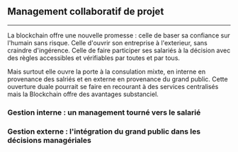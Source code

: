 ## Management collaboratif de projet
---

La blockchain offre une nouvelle promesse : celle de baser sa confiance sur l'humain sans risque. Celle d'ouvrir son entreprise à l'exterieur, sans craindre d'ingérence. Celle de faire participer ses salariés à la décision avec des règles accessibles et vérifiables par toutes et par tous.

Mais surtout elle ouvre la porte à la consulation mixte, en interne en provenance des salriés et en externe en provenance du grand public. Cette ouverture duale pourrait se faire en recourant à des services centralisés mais la Blockchain offre des avantages substanciel.


### Gestion interne : un management tourné vers le salarié

### Gestion externe : l'intégration du grand public dans les décisions managériales
